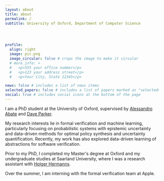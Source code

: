 ```yaml
---
layout: about
title: about
permalink: /
subtitle: University of Oxford, Department of Computer Science




profile:
  align: right
  image: pic.png
  image_circular: false # crops the image to make it circular
  # more_info: >
  #   <p>555 your office number</p>
  #   <p>123 your address street</p>
  #   <p>Your City, State 12345</p>

news: false # includes a list of news items
selected_papers: false # includes a list of papers marked as "selected={true}"
social: true # includes social icons at the bottom of the page
---
```


I am a PhD student at the University of Oxford, supervised by <a href="https://www.cs.ox.ac.uk/people/alessandro.abate/home.html">Alessandro Abate</a> and <a href="https://www.cs.ox.ac.uk/people/david.parker/home.html">Dave Parker</a>. 

My research interests lie in formal verification and machine learning, particularly focusing on probabilistic systems with epistemic uncertainty and data-driven methods for optimal policy synthesis and uncertainty quantification. Recently, my work has also explored data-driven learning of abstractions for software verification.

Prior to my PhD, I completed my Master's degree at Oxford and my undergraduate studies at Saarland University, where I was a research assistant with <a href="https://depend.cs.uni-saarland.de/~hermanns/">Holger Hermanns</a>.

Over the summer, I am interning with the formal verification team at Apple.
